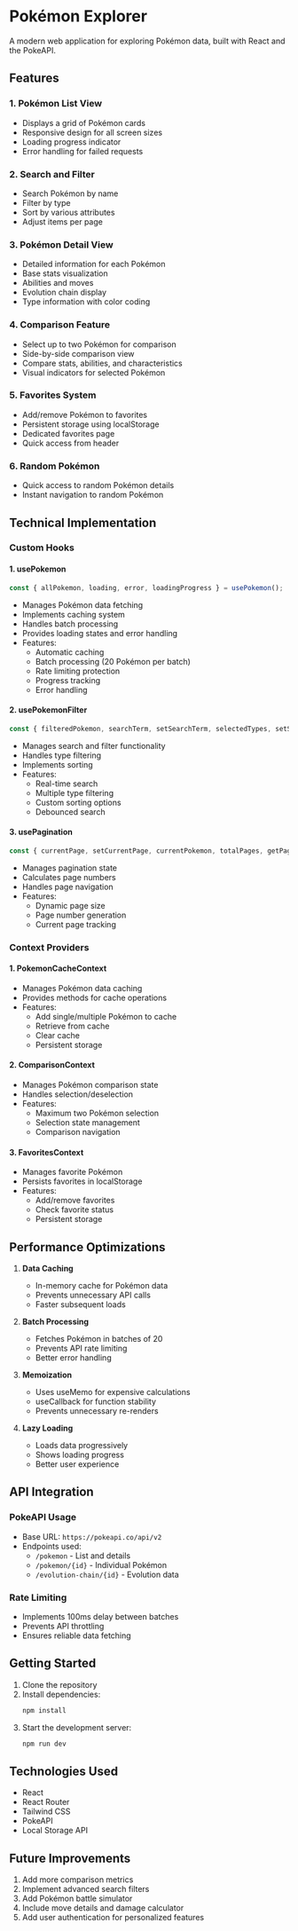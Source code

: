 # Pokémon Explorer

A modern web application for exploring Pokémon data, built with React and the PokeAPI.

## Features

### 1. Pokémon List View
- Displays a grid of Pokémon cards
- Responsive design for all screen sizes
- Loading progress indicator
- Error handling for failed requests

### 2. Search and Filter
- Search Pokémon by name
- Filter by type
- Sort by various attributes
- Adjust items per page

### 3. Pokémon Detail View
- Detailed information for each Pokémon
- Base stats visualization
- Abilities and moves
- Evolution chain display
- Type information with color coding

### 4. Comparison Feature
- Select up to two Pokémon for comparison
- Side-by-side comparison view
- Compare stats, abilities, and characteristics
- Visual indicators for selected Pokémon

### 5. Favorites System
- Add/remove Pokémon to favorites
- Persistent storage using localStorage
- Dedicated favorites page
- Quick access from header

### 6. Random Pokémon
- Quick access to random Pokémon details
- Instant navigation to random Pokémon

## Technical Implementation

### Custom Hooks

#### 1. usePokemon
```javascript
const { allPokemon, loading, error, loadingProgress } = usePokemon();
```
- Manages Pokémon data fetching
- Implements caching system
- Handles batch processing
- Provides loading states and error handling
- Features:
  - Automatic caching
  - Batch processing (20 Pokémon per batch)
  - Rate limiting protection
  - Progress tracking
  - Error handling

#### 2. usePokemonFilter
```javascript
const { filteredPokemon, searchTerm, setSearchTerm, selectedTypes, setSelectedTypes, selectedSort, setSelectedSort } = usePokemonFilter(allPokemon);
```
- Manages search and filter functionality
- Handles type filtering
- Implements sorting
- Features:
  - Real-time search
  - Multiple type filtering
  - Custom sorting options
  - Debounced search

#### 3. usePagination
```javascript
const { currentPage, setCurrentPage, currentPokemon, totalPages, getPageNumbers } = usePagination(filteredPokemon, pokemonPerPage);
```
- Manages pagination state
- Calculates page numbers
- Handles page navigation
- Features:
  - Dynamic page size
  - Page number generation
  - Current page tracking

### Context Providers

#### 1. PokemonCacheContext
- Manages Pokémon data caching
- Provides methods for cache operations
- Features:
  - Add single/multiple Pokémon to cache
  - Retrieve from cache
  - Clear cache
  - Persistent storage

#### 2. ComparisonContext
- Manages Pokémon comparison state
- Handles selection/deselection
- Features:
  - Maximum two Pokémon selection
  - Selection state management
  - Comparison navigation

#### 3. FavoritesContext
- Manages favorite Pokémon
- Persists favorites in localStorage
- Features:
  - Add/remove favorites
  - Check favorite status
  - Persistent storage

## Performance Optimizations

1. **Data Caching**
   - In-memory cache for Pokémon data
   - Prevents unnecessary API calls
   - Faster subsequent loads

2. **Batch Processing**
   - Fetches Pokémon in batches of 20
   - Prevents API rate limiting
   - Better error handling

3. **Memoization**
   - Uses useMemo for expensive calculations
   - useCallback for function stability
   - Prevents unnecessary re-renders

4. **Lazy Loading**
   - Loads data progressively
   - Shows loading progress
   - Better user experience

## API Integration

### PokeAPI Usage
- Base URL: `https://pokeapi.co/api/v2`
- Endpoints used:
  - `/pokemon` - List and details
  - `/pokemon/{id}` - Individual Pokémon
  - `/evolution-chain/{id}` - Evolution data

### Rate Limiting
- Implements 100ms delay between batches
- Prevents API throttling
- Ensures reliable data fetching

## Getting Started

1. Clone the repository
2. Install dependencies:
   ```bash
   npm install
   ```
3. Start the development server:
   ```bash
   npm run dev
   ```

## Technologies Used

- React
- React Router
- Tailwind CSS
- PokeAPI
- Local Storage API

## Future Improvements

1. Add more comparison metrics
2. Implement advanced search filters
3. Add Pokémon battle simulator
4. Include move details and damage calculator
5. Add user authentication for personalized features
